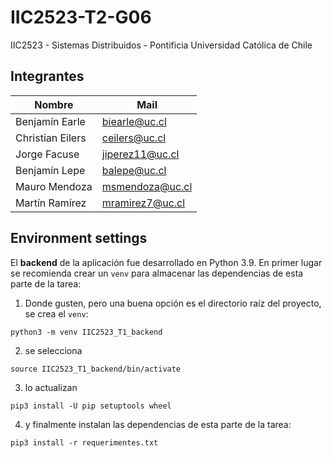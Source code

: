 # IIC2523-T2-G06
IIC2523 - Sistemas Distribuidos - Pontificia Universidad Católica de Chile

## Integrantes

Nombre           | Mail
-------------    | -------------------
Benjamín Earle   | biearle@uc.cl
Christian Eilers | ceilers@uc.cl
Jorge Facuse     | jiperez11@uc.cl
Benjamín Lepe    | balepe@uc.cl
Mauro Mendoza    | msmendoza@uc.cl
Martín Ramírez   | mramirez7@uc.cl

## Environment settings
El **backend** de la aplicación fue desarrollado en Python 3.9. En primer lugar
se recomienda crear un `venv` para almacenar las dependencias de esta parte de
la tarea:

1. Donde gusten, pero una buena opción es el directorio raíz del proyecto, se
crea el `venv`:
```shell
python3 -m venv IIC2523_T1_backend
```

2. se selecciona
```shell
source IIC2523_T1_backend/bin/activate
```

3. lo actualizan
```shell
pip3 install -U pip setuptools wheel
```

4. y finalmente instalan las dependencias de esta parte de la tarea:
```shell
pip3 install -r requerimentes.txt
```
